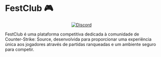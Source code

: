 # FestClub 🎮

<div align="center">

[![Discord](https://img.shields.io/discord/123456789?color=%237289DA&label=Discord&logo=discord&logoColor=white)]([https://discord.gg/festclub](https://discord.gg/EBVQJ37gw2))

</div>

FestClub é uma plataforma competitiva dedicada à comunidade de Counter-Strike: Source, desenvolvida para proporcionar uma experiência única aos jogadores através de partidas ranqueadas e um ambiente seguro para competir.
